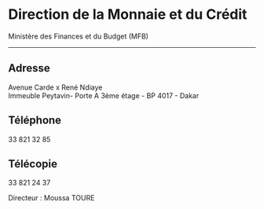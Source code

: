# Direction de la Monnaie et du Crédit

Ministère des Finances et du Budget (MFB)  

--------------------------------------------

**Adresse**
-----------

Avenue Carde x René Ndiaye  
Immeuble Peytavin- Porte A 3ème étage - BP 4017 - Dakar

**Téléphone**
-------------

33 821 32 85

**Télécopie**
-------------

33 821 24 37

Directeur : Moussa TOURE